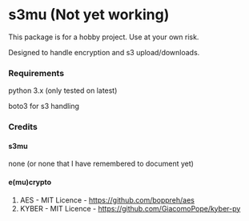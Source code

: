 # s3mu (Not yet working)

This package is for a hobby project. Use at your own risk.

Designed to handle encryption and s3 upload/downloads.

### Requirements
python 3.x (only tested on latest)

boto3 for s3 handling

### Credits 
#### s3mu
none (or none that I have remembered to document yet)
#### e(mu)crypto
1. AES - MIT Licence - https://github.com/boppreh/aes
2. KYBER - MIT Licence - https://github.com/GiacomoPope/kyber-py

